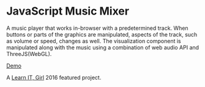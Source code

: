 # JavaScript Music Mixer

A music player that works in-browser with a predetermined track. When buttons or parts of the graphics are manipulated, aspects of the track, such as volume or speed, changes as well. The visualization component is manipulated along with the music using a combination of web audio API and ThreeJS(WebGL).

[Demo](https://amusejsmixer.appspot.com/)  

A [Learn IT, Girl](https://www.learnitgirl.com/second_edition) 2016 featured project. 
